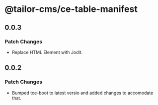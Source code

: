 # @tailor-cms/ce-table-manifest

## 0.0.3

### Patch Changes

- Replace HTML Element with Jodit.

## 0.0.2

### Patch Changes

- Bumped tce-boot to latest versio and added changes to accomodate that.
